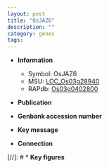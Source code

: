 ```yaml
---
layout: post
title: "OsJAZ6"
description: ""
category: genes
tags: 
---
```


* **Information**  
    + Symbol: OsJAZ6  
    + MSU: [LOC_Os03g28940](http://rice.uga.edu/cgi-bin/ORF_infopage.cgi?orf=LOC_Os03g28940)  
    + RAPdb: [Os03g0402800](http://rapdb.dna.affrc.go.jp/viewer/gbrowse_details/irgsp1?name=Os03g0402800)  

* **Publication**  

* **Genbank accession number**  

* **Key message**  

* **Connection**  

[//]: # * **Key figures**  


